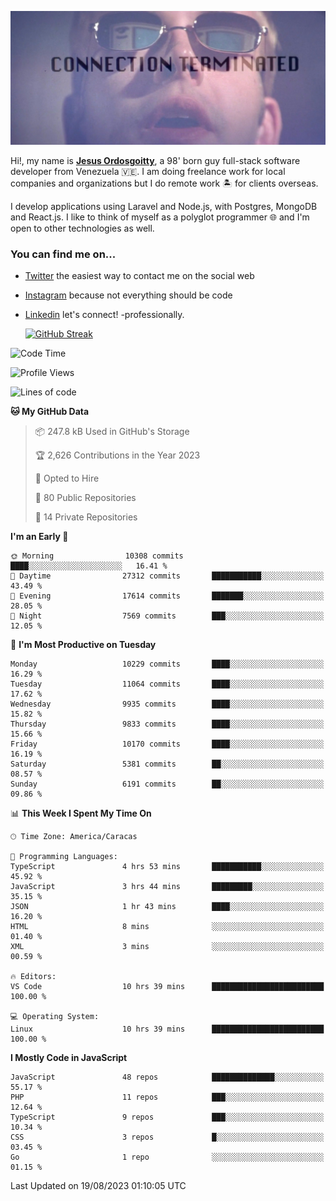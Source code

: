 ![hackers movie reference](./disconnected.jpg)

Hi!, my name is [**Jesus Ordosgoitty**](https://jodaz.xyz), a 98' born guy full-stack software developer from Venezuela 🇻🇪. I am doing freelance work for local companies and organizations but I do remote work 🏝️ for clients overseas. 

I develop applications using Laravel and Node.js, with Postgres, MongoDB and React.js. I like to think of myself as a polyglot programmer 🌐 and I'm open to other technologies as well.

### You can find me on...

- [Twitter](https://twitter.com/jodaz_) the easiest way to contact me on the social web
- [Instagram](https://instagram.com/jodaz_) because not everything should be code
- [Linkedin](https://linkedin.com/in/jodaz) let's connect! -professionally.


    [![GitHub Streak](https://streak-stats.demolab.com?user=jodaz&theme=tokyonight)](https://git.io/streak-stats)

<!--START_SECTION:waka-->
![Code Time](http://img.shields.io/badge/Code%20Time-4%2C147%20hrs%2017%20mins-blue)

![Profile Views](http://img.shields.io/badge/Profile%20Views-0-blue)

![Lines of code](https://img.shields.io/badge/From%20Hello%20World%20I%27ve%20Written-97.4%20million%20lines%20of%20code-blue)

**🐱 My GitHub Data** 

> 📦 247.8 kB Used in GitHub's Storage 
 > 
> 🏆 2,626 Contributions in the Year 2023
 > 
> 💼 Opted to Hire
 > 
> 📜 80 Public Repositories 
 > 
> 🔑 14 Private Repositories 
 > 
**I'm an Early 🐤** 

```text
🌞 Morning                10308 commits       ████░░░░░░░░░░░░░░░░░░░░░   16.41 % 
🌆 Daytime                27312 commits       ███████████░░░░░░░░░░░░░░   43.49 % 
🌃 Evening                17614 commits       ███████░░░░░░░░░░░░░░░░░░   28.05 % 
🌙 Night                  7569 commits        ███░░░░░░░░░░░░░░░░░░░░░░   12.05 % 
```
📅 **I'm Most Productive on Tuesday** 

```text
Monday                   10229 commits       ████░░░░░░░░░░░░░░░░░░░░░   16.29 % 
Tuesday                  11064 commits       ████░░░░░░░░░░░░░░░░░░░░░   17.62 % 
Wednesday                9935 commits        ████░░░░░░░░░░░░░░░░░░░░░   15.82 % 
Thursday                 9833 commits        ████░░░░░░░░░░░░░░░░░░░░░   15.66 % 
Friday                   10170 commits       ████░░░░░░░░░░░░░░░░░░░░░   16.19 % 
Saturday                 5381 commits        ██░░░░░░░░░░░░░░░░░░░░░░░   08.57 % 
Sunday                   6191 commits        ██░░░░░░░░░░░░░░░░░░░░░░░   09.86 % 
```


📊 **This Week I Spent My Time On** 

```text
🕑︎ Time Zone: America/Caracas

💬 Programming Languages: 
TypeScript               4 hrs 53 mins       ███████████░░░░░░░░░░░░░░   45.92 % 
JavaScript               3 hrs 44 mins       █████████░░░░░░░░░░░░░░░░   35.15 % 
JSON                     1 hr 43 mins        ████░░░░░░░░░░░░░░░░░░░░░   16.20 % 
HTML                     8 mins              ░░░░░░░░░░░░░░░░░░░░░░░░░   01.40 % 
XML                      3 mins              ░░░░░░░░░░░░░░░░░░░░░░░░░   00.59 % 

🔥 Editors: 
VS Code                  10 hrs 39 mins      █████████████████████████   100.00 % 

💻 Operating System: 
Linux                    10 hrs 39 mins      █████████████████████████   100.00 % 
```

**I Mostly Code in JavaScript** 

```text
JavaScript               48 repos            ██████████████░░░░░░░░░░░   55.17 % 
PHP                      11 repos            ███░░░░░░░░░░░░░░░░░░░░░░   12.64 % 
TypeScript               9 repos             ███░░░░░░░░░░░░░░░░░░░░░░   10.34 % 
CSS                      3 repos             █░░░░░░░░░░░░░░░░░░░░░░░░   03.45 % 
Go                       1 repo              ░░░░░░░░░░░░░░░░░░░░░░░░░   01.15 % 
```




 Last Updated on 19/08/2023 01:10:05 UTC
<!--END_SECTION:waka-->
